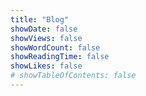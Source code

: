 ```yaml
---
title: "Blog"
showDate: false
showViews: false
showWordCount: false
showReadingTime: false
showLikes: false
# showTableOfContents: false
---
```

